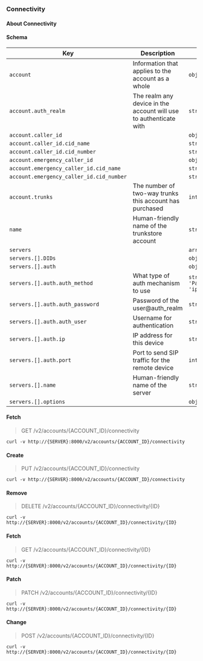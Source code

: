 ### Connectivity

#### About Connectivity

#### Schema

Key | Description | Type | Default | Required
--- | ----------- | ---- | ------- | --------
`account` | Information that applies to the account as a whole | `object` |   | `false`
`account.auth_realm` | The realm any device in the account will use to authenticate with | `string(1..)` |   | `false`
`account.caller_id` |   | `object` |   | `false`
`account.caller_id.cid_name` |   | `string(0..35)` |   | `false`
`account.caller_id.cid_number` |   | `string(0..35)` |   | `false`
`account.emergency_caller_id` |   | `object` |   | `false`
`account.emergency_caller_id.cid_name` |   | `string(0..35)` |   | `false`
`account.emergency_caller_id.cid_number` |   | `string(0..35)` |   | `false`
`account.trunks` | The number of two-way trunks this account has purchased | `integer` |   | `false`
`name` | Human-friendly name of the trunkstore account | `string` |   | `false`
`servers` |   | `array(object)` | `[]` | `false`
`servers.[].DIDs` |   | `object` |   | `false`
`servers.[].auth` |   | `object` |   | `true`
`servers.[].auth.auth_method` | What type of auth mechanism to use | `string('password', 'Password', 'IP', 'ip')` | `password` | `true`
`servers.[].auth.auth_password` | Password of the user@auth_realm | `string(1..)` |   | `false`
`servers.[].auth.auth_user` | Username for authentication | `string(1..)` |   | `false`
`servers.[].auth.ip` | IP address for this device | `string` |   | `false`
`servers.[].auth.port` | Port to send SIP traffic for the remote device | `integer` |   | `false`
`servers.[].name` | Human-friendly name of the server | `string(1..)` |   | `false`
`servers.[].options` |   | `object` |   | `false`


#### Fetch

> GET /v2/accounts/{ACCOUNT_ID}/connectivity

```curl
curl -v http://{SERVER}:8000/v2/accounts/{ACCOUNT_ID}/connectivity
```

#### Create

> PUT /v2/accounts/{ACCOUNT_ID}/connectivity

```curl
curl -v http://{SERVER}:8000/v2/accounts/{ACCOUNT_ID}/connectivity
```

#### Remove

> DELETE /v2/accounts/{ACCOUNT_ID}/connectivity/{ID}

```curl
curl -v http://{SERVER}:8000/v2/accounts/{ACCOUNT_ID}/connectivity/{ID}
```

#### Fetch

> GET /v2/accounts/{ACCOUNT_ID}/connectivity/{ID}

```curl
curl -v http://{SERVER}:8000/v2/accounts/{ACCOUNT_ID}/connectivity/{ID}
```

#### Patch

> PATCH /v2/accounts/{ACCOUNT_ID}/connectivity/{ID}

```curl
curl -v http://{SERVER}:8000/v2/accounts/{ACCOUNT_ID}/connectivity/{ID}
```

#### Change

> POST /v2/accounts/{ACCOUNT_ID}/connectivity/{ID}

```curl
curl -v http://{SERVER}:8000/v2/accounts/{ACCOUNT_ID}/connectivity/{ID}
```

